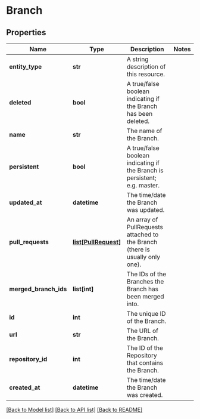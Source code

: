 # Branch

## Properties
Name | Type | Description | Notes
------------ | ------------- | ------------- | -------------
**entity_type** | **str** | A string description of this resource. | 
**deleted** | **bool** | A true/false boolean indicating if the Branch has been deleted. | 
**name** | **str** | The name of the Branch. | 
**persistent** | **bool** | A true/false boolean indicating if the Branch is persistent; e.g. master. | 
**updated_at** | **datetime** | The time/date the Branch was updated. | 
**pull_requests** | [**list[PullRequest]**](PullRequest.md) | An array of PullRequests attached to the Branch (there is usually only one). | 
**merged_branch_ids** | **list[int]** | The IDs of the Branches the Branch has been merged into. | 
**id** | **int** | The unique ID of the Branch. | 
**url** | **str** | The URL of the Branch. | 
**repository_id** | **int** | The ID of the Repository that contains the Branch. | 
**created_at** | **datetime** | The time/date the Branch was created. | 

[[Back to Model list]](../README.md#documentation-for-models) [[Back to API list]](../README.md#documentation-for-api-endpoints) [[Back to README]](../README.md)

